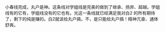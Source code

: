 小春线完成，丸户是神。这条线对学姐线是完美的做到了继承、扬弃、超越。学姐线有的它有，学姐线没有的它也有。光这一条线就已经满足我对白2 的所有期待了，剩下的纯是赚的。白2就该给丸户搞，不，是只能给丸户搞！精神亢奋、通体舒爽。